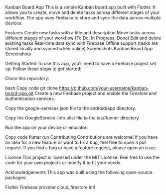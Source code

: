 Kanban Board App
This is a simple Kanban board app built with Flutter. It allows you to create, move and delete tasks across different stages of your workflow. The app uses Firebase to store and sync the data across multiple devices.

Features
Create new tasks with a title and description
Move tasks across different stages of your workflow (To Do, In Progress, Done)
Edit and delete existing tasks
Real-time data sync with Firebase
Offline support (tasks are stored locally and synced when online)
Screenshots
Kanban Board App Screenshots

Getting Started
To use this app, you'll need to have a Firebase project set up. Follow these steps to get started:

Clone this repository:

bash
Copy code
git clone https://github.com/your-username/kanban-board-app.git
Create a new Firebase project and enable the Firestore and Authentication services.

Copy the google-services.json file to the android/app directory.

Copy the GoogleService-Info.plist file to the ios/Runner directory.

Run the app on your device or emulator:

Copy code
flutter run
Contributing
Contributions are welcome! If you have an idea for a new feature or want to fix a bug, feel free to open a pull request. If you find a bug or have a feature request, please open an issue.

License
This project is licensed under the MIT License. Feel free to use the code for your own projects or modify it to fit your needs.

Acknowledgements
This app was built using the following open-source packages:

Flutter
Firebase
provider
cloud_firestore
intl